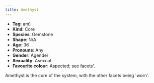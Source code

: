 ```yaml
---
title: Amethyst
---
```

* **Tag**: am)
* **Kind**: Core
* **Species**: Gemstone
* **Shape**: N/A
* **Age**: 36
* **Pronouns**: Any
* **Gender**: Agender
* **Sexuality**: Asexual
* **Favourite colour**: Aspected; see facets'.

Amethyst is the core of the system, with the other facets being 'worn'.

